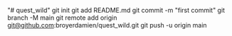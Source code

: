 "# quest_wild"  git init git add README.md git commit -m "first commit" git branch -M main git remote add origin git@github.com:broyerdamien/quest_wild.git git push -u origin main
